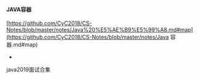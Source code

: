 #### JAVA容器

[https://github.com/CyC2018/CS-Notes/blob/master/notes/Java%20%E5%AE%B9%E5%99%A8.md#map](https://github.com/CyC2018/CS-Notes/blob/master/notes/Java 容器.md#map)

+

java2019面试合集
